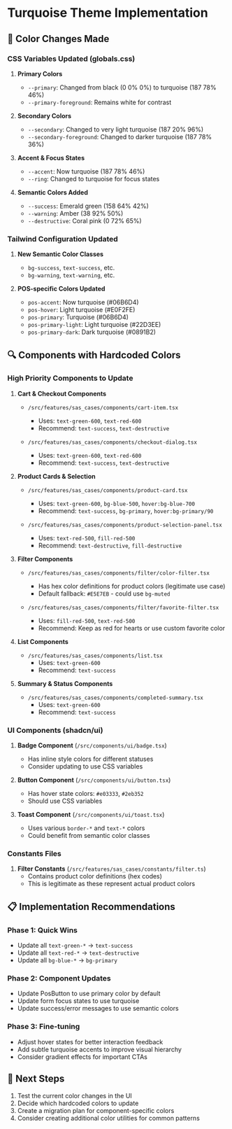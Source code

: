 # Turquoise Theme Implementation

## 🎨 Color Changes Made

### CSS Variables Updated (globals.css)

1. **Primary Colors**
   - `--primary`: Changed from black (0 0% 0%) to turquoise (187 78% 46%)
   - `--primary-foreground`: Remains white for contrast
   
2. **Secondary Colors**
   - `--secondary`: Changed to very light turquoise (187 20% 96%)
   - `--secondary-foreground`: Changed to darker turquoise (187 78% 36%)
   
3. **Accent & Focus States**
   - `--accent`: Now turquoise (187 78% 46%)
   - `--ring`: Changed to turquoise for focus states
   
4. **Semantic Colors Added**
   - `--success`: Emerald green (158 64% 42%)
   - `--warning`: Amber (38 92% 50%)
   - `--destructive`: Coral pink (0 72% 65%)

### Tailwind Configuration Updated

1. **New Semantic Color Classes**
   - `bg-success`, `text-success`, etc.
   - `bg-warning`, `text-warning`, etc.
   
2. **POS-specific Colors Updated**
   - `pos-accent`: Now turquoise (#06B6D4)
   - `pos-hover`: Light turquoise (#E0F2FE)
   - `pos-primary`: Turquoise (#06B6D4)
   - `pos-primary-light`: Light turquoise (#22D3EE)
   - `pos-primary-dark`: Dark turquoise (#0891B2)

## 🔍 Components with Hardcoded Colors

### High Priority Components to Update

1. **Cart & Checkout Components**
   - `/src/features/sas_cases/components/cart-item.tsx`
     - Uses: `text-green-600`, `text-red-600`
     - Recommend: `text-success`, `text-destructive`
   
   - `/src/features/sas_cases/components/checkout-dialog.tsx`
     - Uses: `text-green-600`, `text-red-600`
     - Recommend: `text-success`, `text-destructive`

2. **Product Cards & Selection**
   - `/src/features/sas_cases/components/product-card.tsx`
     - Uses: `text-green-600`, `bg-blue-500`, `hover:bg-blue-700`
     - Recommend: `text-success`, `bg-primary`, `hover:bg-primary/90`
   
   - `/src/features/sas_cases/components/product-selection-panel.tsx`
     - Uses: `text-red-500`, `fill-red-500`
     - Recommend: `text-destructive`, `fill-destructive`

3. **Filter Components**
   - `/src/features/sas_cases/components/filter/color-filter.tsx`
     - Has hex color definitions for product colors (legitimate use case)
     - Default fallback: `#E5E7EB` - could use `bg-muted`
   
   - `/src/features/sas_cases/components/filter/favorite-filter.tsx`
     - Uses: `fill-red-500`, `text-red-500`
     - Recommend: Keep as red for hearts or use custom favorite color

4. **List Components**
   - `/src/features/sas_cases/components/list.tsx`
     - Uses: `text-green-600`
     - Recommend: `text-success`

5. **Summary & Status Components**
   - `/src/features/sas_cases/components/completed-summary.tsx`
     - Uses: `text-green-600`
     - Recommend: `text-success`

### UI Components (shadcn/ui)

1. **Badge Component** (`/src/components/ui/badge.tsx`)
   - Has inline style colors for different statuses
   - Consider updating to use CSS variables

2. **Button Component** (`/src/components/ui/button.tsx`)
   - Has hover state colors: `#e03333`, `#2eb352`
   - Should use CSS variables

3. **Toast Component** (`/src/components/ui/toast.tsx`)
   - Uses various `border-*` and `text-*` colors
   - Could benefit from semantic color classes

### Constants Files

1. **Filter Constants** (`/src/features/sas_cases/constants/filter.ts`)
   - Contains product color definitions (hex codes)
   - This is legitimate as these represent actual product colors

## 📋 Implementation Recommendations

### Phase 1: Quick Wins
- Update all `text-green-*` → `text-success`
- Update all `text-red-*` → `text-destructive`
- Update all `bg-blue-*` → `bg-primary`

### Phase 2: Component Updates
- Update PosButton to use primary color by default
- Update form focus states to use turquoise
- Update success/error messages to use semantic colors

### Phase 3: Fine-tuning
- Adjust hover states for better interaction feedback
- Add subtle turquoise accents to improve visual hierarchy
- Consider gradient effects for important CTAs

## 🎯 Next Steps

1. Test the current color changes in the UI
2. Decide which hardcoded colors to update
3. Create a migration plan for component-specific colors
4. Consider creating additional color utilities for common patterns
